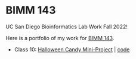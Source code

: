 # BIMM 143
UC San Diego Bioinformatics Lab Work Fall 2022!

Here is a portfolio of my work for [BIMM 143](https://bioboot.github.io/bimm143_F22/).

- Class 10: [Halloween Candy Mini-Project](https://github.com/nsyousef/BIMM143/blob/main/class10/class10.html) | [code](https://github.com/nsyousef/BIMM143/blob/main/class10/class10.qmd)
